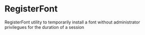 RegisterFont
============

RegisterFont utility to temporarily install a font without administrator privilegues for the duration of a session
